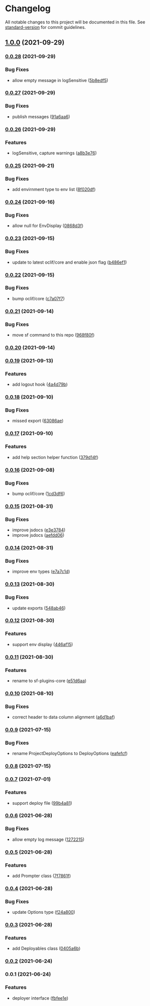 # Changelog

All notable changes to this project will be documented in this file. See [standard-version](https://github.com/conventional-changelog/standard-version) for commit guidelines.

## [1.0.0](https://github.com/salesforcecli/sf-plugins-core/compare/v0.0.28...v1.0.0) (2021-09-29)

### [0.0.28](https://github.com/salesforcecli/sf-plugins-core/compare/v0.0.27...v0.0.28) (2021-09-29)


### Bug Fixes

* allow empty message in logSensitive ([5b8edf5](https://github.com/salesforcecli/sf-plugins-core/commit/5b8edf509647887500d9e71b506939b3cc6945d9))

### [0.0.27](https://github.com/salesforcecli/sf-plugins-core/compare/v0.0.26...v0.0.27) (2021-09-29)


### Bug Fixes

* publish messages ([91a6aa6](https://github.com/salesforcecli/sf-plugins-core/commit/91a6aa6c396f9b33049407820d0b8bd9caaa30f4))

### [0.0.26](https://github.com/salesforcecli/sf-plugins-core/compare/v0.0.25...v0.0.26) (2021-09-29)


### Features

* logSensitive, capture warnings ([a8b3e76](https://github.com/salesforcecli/sf-plugins-core/commit/a8b3e76ff20806b136ee606797b84a70c8f5a528))

### [0.0.25](https://github.com/salesforcecli/sf-plugins-core/compare/v0.0.24...v0.0.25) (2021-09-21)


### Bug Fixes

* add envirnment type to env list ([8f020df](https://github.com/salesforcecli/sf-plugins-core/commit/8f020dfc8695be19a7fd1f4b811b8c2b8c321418))

### [0.0.24](https://github.com/salesforcecli/sf-plugins-core/compare/v0.0.23...v0.0.24) (2021-09-16)


### Bug Fixes

* allow null for EnvDisplay ([0868d3f](https://github.com/salesforcecli/sf-plugins-core/commit/0868d3f0ed23e28c53ce11cb447e41b9b0144ac1))

### [0.0.23](https://github.com/salesforcecli/sf-plugins-core/compare/v0.0.22...v0.0.23) (2021-09-15)


### Bug Fixes

* update to latest oclif/core and enable json flag ([b486ef1](https://github.com/salesforcecli/sf-plugins-core/commit/b486ef173b27ba465cc8fddf53e3a53d339f8734))

### [0.0.22](https://github.com/salesforcecli/sf-plugins-core/compare/v0.0.21...v0.0.22) (2021-09-15)


### Bug Fixes

* bump oclif/core ([c7a07f7](https://github.com/salesforcecli/sf-plugins-core/commit/c7a07f7671699197f3db93ec750e009eb9dfd56f))

### [0.0.21](https://github.com/salesforcecli/sf-plugins-core/compare/v0.0.20...v0.0.21) (2021-09-14)


### Bug Fixes

* move sf command to this repo ([968f80f](https://github.com/salesforcecli/sf-plugins-core/commit/968f80f0b8aecd0d47fe8d428c605117828f886f))

### [0.0.20](https://github.com/salesforcecli/sf-plugins-core/compare/v0.0.19...v0.0.20) (2021-09-14)

### [0.0.19](https://github.com/salesforcecli/sf-plugins-core/compare/v0.0.18...v0.0.19) (2021-09-13)


### Features

* add logout hook ([4a4d79b](https://github.com/salesforcecli/sf-plugins-core/commit/4a4d79bcd9f2017e70f75967bb0661ae3eb4aa4a))

### [0.0.18](https://github.com/salesforcecli/sf-plugins-core/compare/v0.0.17...v0.0.18) (2021-09-10)


### Bug Fixes

* missed export ([63086ae](https://github.com/salesforcecli/sf-plugins-core/commit/63086aee3dc26c6f674c0bad8054205ed3992597))

### [0.0.17](https://github.com/salesforcecli/sf-plugins-core/compare/v0.0.16...v0.0.17) (2021-09-10)


### Features

* add help section helper function ([379d14f](https://github.com/salesforcecli/sf-plugins-core/commit/379d14f45eedc46736f64bb5c37a7f906e235d4c))

### [0.0.16](https://github.com/salesforcecli/sf-plugins-core/compare/v0.0.15...v0.0.16) (2021-09-08)


### Bug Fixes

* bump oclif/core ([1cd3df6](https://github.com/salesforcecli/sf-plugins-core/commit/1cd3df66dde4d1e5386221e892aa01a7d504261c))

### [0.0.15](https://github.com/salesforcecli/sf-plugins-core/compare/v0.0.14...v0.0.15) (2021-08-31)


### Bug Fixes

* improve jsdocs ([e3e3784](https://github.com/salesforcecli/sf-plugins-core/commit/e3e3784954fc2d6b06f96459c824cf77795a9de9))
* improve jsdocs ([aefdd06](https://github.com/salesforcecli/sf-plugins-core/commit/aefdd06b164d413b3f3c4d51b36dea475efcc3ef))

### [0.0.14](https://github.com/salesforcecli/sf-plugins-core/compare/v0.0.13...v0.0.14) (2021-08-31)


### Bug Fixes

* improve env types ([e7a7c1d](https://github.com/salesforcecli/sf-plugins-core/commit/e7a7c1df001d02b60c31bcbe5abe4ab31d5faf8d))

### [0.0.13](https://github.com/salesforcecli/sf-plugins-core/compare/v0.0.12...v0.0.13) (2021-08-30)


### Bug Fixes

* update exports ([548ab46](https://github.com/salesforcecli/sf-plugins-core/commit/548ab4646bd1e2d79dbda0609551e6f805b69d09))

### [0.0.12](https://github.com/salesforcecli/sf-plugins-core/compare/v0.0.11...v0.0.12) (2021-08-30)


### Features

* support env display ([446af15](https://github.com/salesforcecli/sf-plugins-core/commit/446af15385ed57e7d5ebd40c4a4964b2bf326e16))

### [0.0.11](https://github.com/salesforcecli/sf-plugins-core/compare/v0.0.10...v0.0.11) (2021-08-30)


### Features

* rename to sf-plugins-core ([e51d6aa](https://github.com/salesforcecli/sf-plugins-core/commit/e51d6aa6879c085ae9efac990d6d406a79615088))

### [0.0.10](https://github.com/salesforcecli/sf-plugins-core/compare/v0.0.9...v0.0.10) (2021-08-10)

### Bug Fixes

- correct header to data column alignment ([a6d1baf](https://github.com/salesforcecli/sf-plugins-core/commit/a6d1bafd098443dcb4381f03fd7283594d263c8d))

### [0.0.9](https://github.com/salesforcecli/sf-plugins-core/compare/v0.0.8...v0.0.9) (2021-07-15)

### Bug Fixes

- rename ProjectDeployOptions to DeployOptions ([eafefcf](https://github.com/salesforcecli/sf-plugins-core/commit/eafefcfb55f73e96e2b0b08bb3129b6aa0fb6571))

### [0.0.8](https://github.com/salesforcecli/sf-plugins-core/compare/v0.0.7...v0.0.8) (2021-07-15)

### [0.0.7](https://github.com/salesforcecli/plugin-project-utils/compare/v0.0.6...v0.0.7) (2021-07-01)

### Features

- support deploy file ([99b4a81](https://github.com/salesforcecli/plugin-project-utils/commit/99b4a81b1a844714233a30679ae267c6866ba4a2))

### [0.0.6](https://github.com/salesforcecli/plugin-project-utils/compare/v0.0.5...v0.0.6) (2021-06-28)

### Bug Fixes

- allow empty log message ([1272215](https://github.com/salesforcecli/plugin-project-utils/commit/1272215b62a35e89072df2f02c1bab6c2999e056))

### [0.0.5](https://github.com/salesforcecli/plugin-project-utils/compare/v0.0.4...v0.0.5) (2021-06-28)

### Features

- add Prompter class ([7f7861f](https://github.com/salesforcecli/plugin-project-utils/commit/7f7861f68dc74d815a1bf2d668edd719496524ff))

### [0.0.4](https://github.com/salesforcecli/plugin-project-utils/compare/v0.0.3...v0.0.4) (2021-06-28)

### Bug Fixes

- update Options type ([f24a800](https://github.com/salesforcecli/plugin-project-utils/commit/f24a800409e026605f08717cd572e89afcdf35d0))

### [0.0.3](https://github.com/salesforcecli/plugin-project-utils/compare/v0.0.2...v0.0.3) (2021-06-28)

### Features

- add Deployables class ([0405a6b](https://github.com/salesforcecli/plugin-project-utils/commit/0405a6bdc78cf44237e1bd51efb2199c275678ca))

### [0.0.2](https://github.com/salesforcecli/plugin-project-utils/compare/v0.0.1...v0.0.2) (2021-06-24)

### 0.0.1 (2021-06-24)

### Features

- deployer interface ([fbfee1e](https://github.com/salesforcecli/plugin-project-utils/commit/fbfee1eb223c67ead31dfd6da65ed6d55c83015d))
